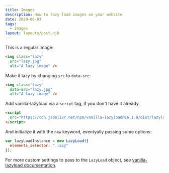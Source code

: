 ```yaml
---
title: Images
description: How to lazy load images on your website
date: 2020-06-03
tags:
  - images
layout: layouts/post.njk
---
```


This is a regular image:

```html
<img class="lazy"
  src="lazy.jpg"
  alt="A lazy image" />
```

Make it lazy by changing `src` to `data-src`:

```html
<img class="lazy"
  data-src="lazy.jpg"
  alt="A lazy image" />
```

Add vanilla-lazyload via a `script` tag, if you don't have it already.

```html
<script
  src="https://cdn.jsdelivr.net/npm/vanilla-lazyload@16.1.0/dist/lazyload.min.js">
</script>
```

And initialize it with the `new` keyword, eventyally passing some options:

```js
var lazyLoadInstance = new LazyLoad({
  elements_selector: ".lazy"
});
```

For more custom settings to pass to the `LazyLoad` object, see [vanilla-lazyload documentation](https://github.com/verlok/vanilla-lazyload).
